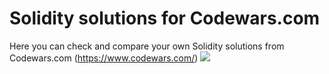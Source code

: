 # Solidity solutions for Сodewars.com
Here you can check and compare your own Solidity solutions from Сodewars.com (https://www.codewars.com/)
<img src="ttps://www.codewars.com/users/zerotoolz/badges/large">
